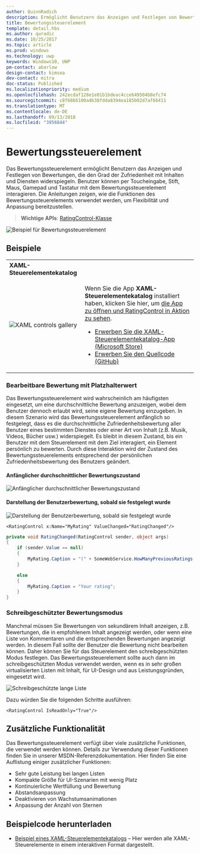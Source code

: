 ```yaml
---
author: QuinnRadich
description: Ermöglicht Benutzern das Anzeigen und Festlegen von Bewertungen, die Zufriedenheit mit Inhalten und Diensten widerspiegeln.
title: Bewertungssteuerelement
template: detail.hbs
ms.author: quradic
ms.date: 10/25/2017
ms.topic: article
ms.prod: windows
ms.technology: uwp
keywords: Windows10, UWP
pm-contact: abarlow
design-contact: kimsea
dev-contact: mitra
doc-status: Published
ms.localizationpriority: medium
ms.openlocfilehash: 242ecdaf128e1e01b1bdeac4cce649504b8efc74
ms.sourcegitcommit: c8f6866100a4b38fdda8394ea185b02d7af66411
ms.translationtype: MT
ms.contentlocale: de-DE
ms.lasthandoff: 09/13/2018
ms.locfileid: "3956844"
---
```

# <a name="rating-control"></a>Bewertungssteuerelement

Das Bewertungssteuerelement ermöglicht Benutzern das Anzeigen und Festlegen von Bewertungen, die den Grad der Zufriedenheit mit Inhalten und Diensten widerspiegeln. Benutzer können per Toucheingabe, Stift, Maus, Gamepad und Tastatur mit dem Bewertungssteuerelement interagieren. Die Anleitungen zeigen, wie die Funktionen des Bewertungssteuerelements verwendet werden, um Flexibilität und Anpassung bereitzustellen.

> **Wichtige APIs**: [RatingControl-Klasse](https://docs.microsoft.com/uwp/api/windows.ui.xaml.controls.ratingcontrol)

![Beispiel für Bewertungssteuerelement](images/rating_rs2_doc_ratings_intro.png)

## <a name="examples"></a>Beispiele

<table>
<th align="left">XAML-Steuerelementekatalog<th>
<tr>
<td><img src="images/xaml-controls-gallery-sm.png" alt="XAML controls gallery"></img></td>
<td>
    <p>Wenn Sie die App <strong style="font-weight: semi-bold">XAML-Steuerelementekatalog</strong> installiert haben, klicken Sie hier, um <a href="xamlcontrolsgallery:/item/RatingControl">die App zu öffnen und RatingControl in Aktion zu sehen</a>.</p>
    <ul>
    <li><a href="https://www.microsoft.com/store/productId/9MSVH128X2ZT">Erwerben Sie die XAML-Steuerelementekatalog-App (Microsoft Store)</a></li>
    <li><a href="https://github.com/Microsoft/Windows-universal-samples/tree/master/Samples/XamlUIBasics">Erwerben Sie den Quellcode (GitHub)</a></li>
    </ul>
</td>
</tr>
</table>

### <a name="editable-rating-with-placeholder-value"></a>Bearbeitbare Bewertung mit Platzhalterwert

Das Bewertungssteuerelement wird wahrscheinlich am häufigsten eingesetzt, um eine durchschnittliche Bewertung anzuzeigen, wobei dem Benutzer dennoch erlaubt wird, seine eigene Bewertung einzugeben. In diesem Szenario wird das Bewertungssteuerelement anfänglich so festgelegt, dass es die durchschnittliche Zufriedenheitsbewertung aller Benutzer eines bestimmten Dienstes oder einer Art von Inhalt (z.B. Musik, Videos, Bücher usw.) widerspiegelt. Es bleibt in diesem Zustand, bis ein Benutzer mit dem Steuerelement mit dem Ziel interagiert, ein Element persönlich zu bewerten. Durch diese Interaktion wird der Zustand des Bewertungssteuerelements entsprechend der persönlichen Zufriedenheitsbewertung des Benutzers geändert.

#### <a name="initial-average-rating-state"></a>Anfänglicher durchschnittlicher Bewertungszustand
![Anfänglicher durchschnittlicher Bewertungszustand](images/rating_rs2_doc_movie_aggregate.png)

#### <a name="representation-of-user-rating-once-set"></a>Darstellung der Benutzerbewertung, sobald sie festgelegt wurde

![Darstellung der Benutzerbewertung, sobald sie festgelegt wurde](images/rating_rs2_doc_movie_user.png)

```XAML
<RatingControl x:Name="MyRating" ValueChanged="RatingChanged"/>
```

```csharp
private void RatingChanged(RatingControl sender, object args)
{
    if (sender.Value == null)
    {
        MyRating.Caption = "(" + SomeWebService.HowManyPreviousRatings() + ")";
    }

    else
    {
        MyRating.Caption = "Your rating";
    }
}
```

### <a name="read-only-rating-mode"></a>Schreibgeschützter Bewertungsmodus

Manchmal müssen Sie Bewertungen von sekundärem Inhalt anzeigen, z.B. Bewertungen, die in empfohlenem Inhalt angezeigt werden, oder wenn eine Liste von Kommentaren und die entsprechenden Bewertungen angezeigt werden. In diesem Fall sollte der Benutzer die Bewertung nicht bearbeiten können. Daher können Sie für das Steuerelement den schreibgeschützten Modus festlegen.
Das Bewertungssteuerelement sollte auch dann im schreibgeschützten Modus verwendet werden, wenn es in sehr großen virtualisierten Listen mit Inhalt, für UI-Design und aus Leistungsgründen, eingesetzt wird.

![Schreibgeschützte lange Liste](images/rating_rs2_doc_reviews.png)

Dazu würden Sie die folgenden Schritte ausführen:

```XAML
<RatingControl IsReadOnly="True"/>
```

## <a name="additional-functionality"></a>Zusätzliche Funktionalität

Das Bewertungssteuerelement verfügt über viele zusätzliche Funktionen, die verwendet werden können. Details zur Verwendung dieser Funktionen finden Sie in unserer MSDN-Referenzdokumentation.
Hier finden Sie eine Auflistung einiger zusätzlicher Funktionen:
-   Sehr gute Leistung bei langen Listen
-   Kompakte Größe für UI-Szenarien mit wenig Platz
-   Kontinuierliche Wertfüllung und Bewertung
-   Abstandsanpassung
-   Deaktivieren von Wachstumsanimationen
-   Anpassung der Anzahl von Sternen

## <a name="get-the-sample-code"></a>Beispielcode herunterladen

- [Beispiel eines XAML-Steuerelementekatalogs](https://github.com/Microsoft/Windows-universal-samples/tree/master/Samples/XamlUIBasics) – Hier werden alle XAML-Steuerelemente in einem interaktiven Format dargestellt.